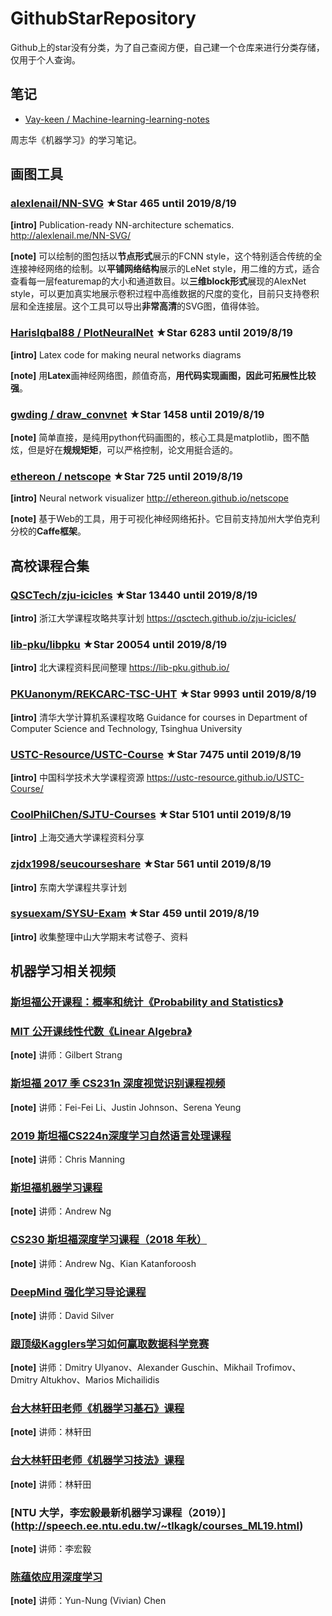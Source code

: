 # GithubStarRepository
Github上的star没有分类，为了自己查阅方便，自己建一个仓库来进行分类存储，仅用于个人查询。


## 笔记

- [Vay-keen / Machine-learning-learning-notes](https://github.com/Vay-keen/Machine-learning-learning-notes)

周志华《机器学习》的学习笔记。


## 画图工具

###  [alexlenail/NN-SVG](https://github.com/alexlenail/NN-SVG)    **★Star 465** until 2019/8/19

**[intro]** Publication-ready NN-architecture schematics. http://alexlenail.me/NN-SVG/

**[note]** 可以绘制的图包括以**节点形式**展示的FCNN style，这个特别适合传统的全连接神经网络的绘制。以**平铺网络结构**展示的LeNet style，用二维的方式，适合查看每一层featuremap的大小和通道数目。以**三维block形式**展现的AlexNet style，可以更加真实地展示卷积过程中高维数据的尺度的变化，目前只支持卷积层和全连接层。这个工具可以导出**非常高清**的SVG图，值得体验。


###  [HarisIqbal88 / PlotNeuralNet](https://github.com/HarisIqbal88/PlotNeuralNet)  **★Star 6283** until 2019/8/19

**[intro]** Latex code for making neural networks diagrams 

**[note]** 用**Latex**画神经网络图，颜值奇高，**用代码实现画图，因此可拓展性比较强**。

###  [gwding / draw_convnet](https://github.com/gwding/draw_convnet) **★Star 1458** until 2019/8/19

**[note]** 简单直接，是纯用python代码画图的，核心工具是matplotlib，图不酷炫，但是好在**规规矩矩**，可以严格控制，论文用挺合适的。

###  [ethereon / netscope](https://github.com/ethereon/netscope) **★Star 725** until 2019/8/19

**[intro]** Neural network visualizer http://ethereon.github.io/netscope

**[note]** 基于Web的工具，用于可视化神经网络拓扑。它目前支持加州大学伯克利分校的**Caffe框架**。

## 高校课程合集

###  [QSCTech/zju-icicles](https://github.com/QSCTech/zju-icicles)  **★Star 13440** until 2019/8/19

**[intro]**  浙江大学课程攻略共享计划 https://qsctech.github.io/zju-icicles/


### [lib-pku/libpku](https://github.com/lib-pku/libpku)  **★Star 20054** until 2019/8/19

**[intro]** 北大课程资料民间整理 https://lib-pku.github.io/


### [PKUanonym/REKCARC-TSC-UHT](https://github.com/PKUanonym/REKCARC-TSC-UHT) **★Star 9993** until 2019/8/19

**[intro]** 清华大学计算机系课程攻略 Guidance for courses in Department of Computer Science and Technology, Tsinghua University


###  [USTC-Resource/USTC-Course](https://github.com/USTC-Resource/USTC-Course)  **★Star 7475** until 2019/8/19

**[intro]** 中国科学技术大学课程资源 https://ustc-resource.github.io/USTC-Course/


###  [CoolPhilChen/SJTU-Courses](https://github.com/CoolPhilChen/SJTU-Courses/)  **★Star 5101** until 2019/8/19

**[intro]** 上海交通大学课程资料分享


###  [zjdx1998/seucourseshare](https://github.com/zjdx1998/seucourseshare) **★Star 561** until 2019/8/19

**[intro]** 东南大学课程共享计划


###  [sysuexam/SYSU-Exam](https://github.com/sysuexam/SYSU-Exam) **★Star 459** until 2019/8/19

**[intro]**  收集整理中山大学期末考试卷子、资料


## 机器学习相关视频


### [斯坦福公开课程：概率和统计《Probability and Statistics》](https://online.stanford.edu/courses/gse-yprobstat-probability-and-statistics)

### [MIT 公开课线性代数《Linear Algebra》](https://ocw.mit.edu/courses/mathematics/18-06-linear-algebra-spring-2010/)

**[note]**   讲师：Gilbert Strang

### [斯坦福 2017 季 CS231n 深度视觉识别课程视频](https://www.bilibili.com/video/av13260183/)

**[note]**  讲师：Fei-Fei Li、Justin Johnson、Serena Yeung

### [2019 斯坦福CS224n深度学习自然语言处理课程](https://www.bilibili.com/video/av46216519/)
 
**[note]**  讲师：Chris Manning 

### [斯坦福机器学习课程](https://www.coursera.org/learn/machine-learning)

**[note]** 讲师：Andrew Ng

### [CS230 斯坦福深度学习课程（2018 年秋）](https://www.bilibili.com/video/av47055599/)

**[note]** 讲师：Andrew Ng、Kian Katanforoosh

### [DeepMind 强化学习导论课程](https://www.bilibili.com/video/av24060851/)

**[note]** 讲师：David Silver

### [跟顶级Kagglers学习如何赢取数据科学竞赛](https://www.coursera.org/learn/competitive-data-science)

**[note]** 讲师：Dmitry Ulyanov、Alexander Guschin、Mikhail Trofimov、Dmitry Altukhov、Marios Michailidis

### [台大林轩田老师《机器学习基石》课程](https://www.bilibili.com/video/av12463015/)

**[note]** 讲师：林轩田

### [台大林轩田老师《机器学习技法》课程](https://www.bilibili.com/video/av12469267/)

**[note]** 讲师：林轩田

### [NTU 大学，李宏毅最新机器学习课程（2019）] (http://speech.ee.ntu.edu.tw/~tlkagk/courses_ML19.html)

**[note]** 讲师：李宏毅 

### [陈蕴侬应用深度学习 ](https://www.csie.ntu.edu.tw/~miulab/s107-adl/)

**[note]** 讲师：Yun-Nung (Vivian) Chen







